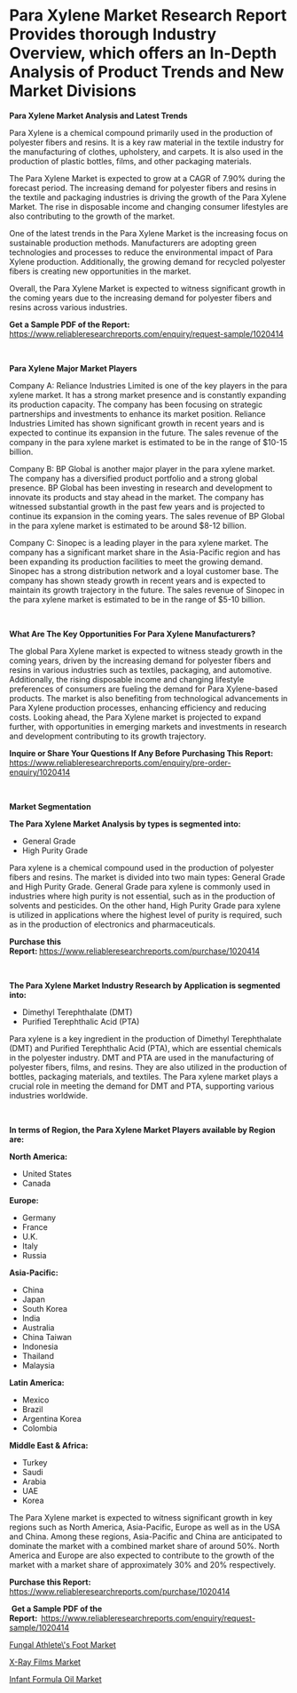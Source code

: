 <p><h1>Para Xylene Market Research Report Provides thorough Industry Overview, which offers an In-Depth Analysis of Product Trends and New Market Divisions</h1></p><p><strong>Para Xylene Market Analysis and Latest Trends</strong></p>
<p><p>Para Xylene is a chemical compound primarily used in the production of polyester fibers and resins. It is a key raw material in the textile industry for the manufacturing of clothes, upholstery, and carpets. It is also used in the production of plastic bottles, films, and other packaging materials.</p><p>The Para Xylene Market is expected to grow at a CAGR of 7.90% during the forecast period. The increasing demand for polyester fibers and resins in the textile and packaging industries is driving the growth of the Para Xylene Market. The rise in disposable income and changing consumer lifestyles are also contributing to the growth of the market.</p><p>One of the latest trends in the Para Xylene Market is the increasing focus on sustainable production methods. Manufacturers are adopting green technologies and processes to reduce the environmental impact of Para Xylene production. Additionally, the growing demand for recycled polyester fibers is creating new opportunities in the market.</p><p>Overall, the Para Xylene Market is expected to witness significant growth in the coming years due to the increasing demand for polyester fibers and resins across various industries.</p></p>
<p><strong>Get a Sample PDF of the Report:&nbsp;</strong> <a href="https://www.reliableresearchreports.com/enquiry/request-sample/1020414">https://www.reliableresearchreports.com/enquiry/request-sample/1020414</a></p>
<p>&nbsp;</p>
<p><strong>Para Xylene Major Market Players</strong></p>
<p><p>Company A: Reliance Industries Limited is one of the key players in the para xylene market. It has a strong market presence and is constantly expanding its production capacity. The company has been focusing on strategic partnerships and investments to enhance its market position. Reliance Industries Limited has shown significant growth in recent years and is expected to continue its expansion in the future. The sales revenue of the company in the para xylene market is estimated to be in the range of $10-15 billion.</p><p>Company B: BP Global is another major player in the para xylene market. The company has a diversified product portfolio and a strong global presence. BP Global has been investing in research and development to innovate its products and stay ahead in the market. The company has witnessed substantial growth in the past few years and is projected to continue its expansion in the coming years. The sales revenue of BP Global in the para xylene market is estimated to be around $8-12 billion.</p><p>Company C: Sinopec is a leading player in the para xylene market. The company has a significant market share in the Asia-Pacific region and has been expanding its production facilities to meet the growing demand. Sinopec has a strong distribution network and a loyal customer base. The company has shown steady growth in recent years and is expected to maintain its growth trajectory in the future. The sales revenue of Sinopec in the para xylene market is estimated to be in the range of $5-10 billion.</p></p>
<p>&nbsp;</p>
<p><strong>What Are The Key Opportunities For Para Xylene Manufacturers?</strong></p>
<p><p>The global Para Xylene market is expected to witness steady growth in the coming years, driven by the increasing demand for polyester fibers and resins in various industries such as textiles, packaging, and automotive. Additionally, the rising disposable income and changing lifestyle preferences of consumers are fueling the demand for Para Xylene-based products. The market is also benefiting from technological advancements in Para Xylene production processes, enhancing efficiency and reducing costs. Looking ahead, the Para Xylene market is projected to expand further, with opportunities in emerging markets and investments in research and development contributing to its growth trajectory.</p></p>
<p><strong>Inquire or Share Your Questions If Any Before Purchasing This Report:</strong> <a href="https://www.reliableresearchreports.com/enquiry/pre-order-enquiry/1020414">https://www.reliableresearchreports.com/enquiry/pre-order-enquiry/1020414</a></p>
<p>&nbsp;</p>
<p><strong>Market Segmentation</strong></p>
<p><strong>The Para Xylene Market Analysis by types is segmented into:</strong></p>
<p><ul><li>General Grade</li><li>High Purity Grade</li></ul></p>
<p><p>Para xylene is a chemical compound used in the production of polyester fibers and resins. The market is divided into two main types: General Grade and High Purity Grade. General Grade para xylene is commonly used in industries where high purity is not essential, such as in the production of solvents and pesticides. On the other hand, High Purity Grade para xylene is utilized in applications where the highest level of purity is required, such as in the production of electronics and pharmaceuticals.</p></p>
<p><strong>Purchase this Report:&nbsp;</strong><a href="https://www.reliableresearchreports.com/purchase/1020414">https://www.reliableresearchreports.com/purchase/1020414</a></p>
<p>&nbsp;</p>
<p><strong>The Para Xylene Market Industry Research by Application is segmented into:</strong></p>
<p><ul><li>Dimethyl Terephthalate (DMT)</li><li>Purified Terephthalic Acid (PTA)</li></ul></p>
<p><p>Para xylene is a key ingredient in the production of Dimethyl Terephthalate (DMT) and Purified Terephthalic Acid (PTA), which are essential chemicals in the polyester industry. DMT and PTA are used in the manufacturing of polyester fibers, films, and resins. They are also utilized in the production of bottles, packaging materials, and textiles. The Para xylene market plays a crucial role in meeting the demand for DMT and PTA, supporting various industries worldwide.</p></p>
<p>&nbsp;</p>
<p><strong>In terms of Region, the Para Xylene Market Players available by Region are:</strong></p>
<p>
    <p> <strong> North America: </strong>
        <ul>
            <li>United States</li>
            <li>Canada</li>
        </ul>
        </p> 
    <p> <strong> Europe: </strong>
        <ul>
            <li>Germany</li>
            <li>France</li>
            <li>U.K.</li>
            <li>Italy</li>
            <li>Russia</li>
        </ul>
        </p> 
    <p> <strong> Asia-Pacific: </strong>
        <ul>
            <li>China</li>
            <li>Japan</li>
            <li>South Korea</li>
            <li>India</li>
            <li>Australia</li>
            <li>China Taiwan</li>
            <li>Indonesia</li>
            <li>Thailand</li>
            <li>Malaysia</li>
        </ul>
        </p> 
    <p> <strong> Latin America: </strong>
        <ul>
            <li>Mexico</li>
            <li>Brazil</li>
            <li>Argentina Korea</li>
            <li>Colombia</li>
        </ul>
        </p> 
    <p> <strong> Middle East & Africa: </strong>
        <ul>
            <li>Turkey</li>
            <li>Saudi</li>
            <li>Arabia</li>
            <li>UAE</li>
            <li>Korea</li>
        </ul>
    </p>
    </p>
<p><p>The Para Xylene market is expected to witness significant growth in key regions such as North America, Asia-Pacific, Europe as well as in the USA and China. Among these regions, Asia-Pacific and China are anticipated to dominate the market with a combined market share of around 50%. North America and Europe are also expected to contribute to the growth of the market with a market share of approximately 30% and 20% respectively.</p></p>
<p><strong>Purchase this Report: </strong><a href="https://www.reliableresearchreports.com/purchase/1020414">https://www.reliableresearchreports.com/purchase/1020414</a></p>
<p>&nbsp;<strong>Get a Sample PDF of the Report:&nbsp;&nbsp;</strong><a href="https://www.reliableresearchreports.com/enquiry/request-sample/1020414">https://www.reliableresearchreports.com/enquiry/request-sample/1020414</a></p>
<p><strong></strong></p>
<p><p><a href="https://view.publitas.com/reportprime-1/fungal-athlete-s-foot-market-centers-on-aspects-such-as-market-growth-market-share-market-opportunity-and-projected-forecasts-spanning-from-2023-to-2030/">Fungal Athlete\'s Foot Market</a></p><p><a href="https://view.publitas.com/reportprime-1/x-ray-films-market-dynamics-2023-2030-also-about-its-market-trends-projections-and-opportunities/">X-Ray Films Market</a></p><p><a href="https://view.publitas.com/reportprime-1/decoding-the-infant-formula-oil-market-a-deep-dive-into-the-latest-market-trends-market-segmentation-and-competitive-analysis/">Infant Formula Oil Market</a></p></p>